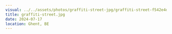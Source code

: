 ```yaml
---
visual: ../../assets/photos/graffiti-street-jpg/graffiti-street-f542e4d4dc.jpg
title: graffiti-street.jpg
date: 2024-07-17
location: Ghent, BE
---
```


